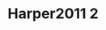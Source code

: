 <a name="material" />

# Harper2011 2
<script type="application/ld+json">
  {
    "@context": "https://schema.org/",
    "@type": "ChemicalSubstance",
    "http://purl.org/dc/terms/conformsTo":
      {
        "@type": "CreativeWork",
        "@id": "https://bioschemas.org/profiles/ChemicalSubstance/0.4-RELEASE/"
      },
    "@id": "https://egonw.github.io/nanowiki/nanowiki92.html#material",
    "name": "Harper2011 2",
    "sameAs: "http://127.0.0.1/mediawiki/index.php/Special:URIResolver/Harper2011_2"
  }
</script>

